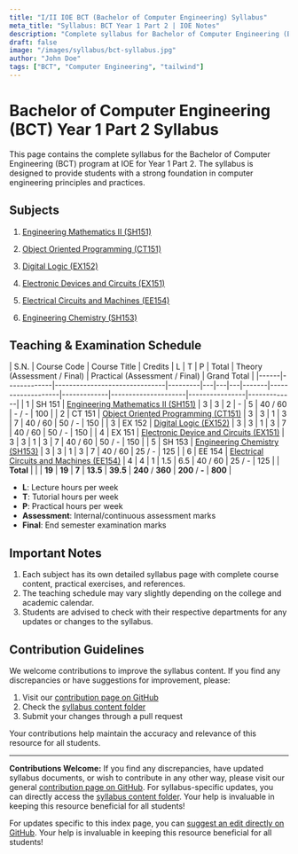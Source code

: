 ```yaml
---
title: "I/II IOE BCT (Bachelor of Computer Engineering) Syllabus"
meta_title: "Syllabus: BCT Year 1 Part 2 | IOE Notes"
description: "Complete syllabus for Bachelor of Computer Engineering (BCT) Year 1 Part 2 at IOE. Includes detailed course content for Engineering Mathematics II, Object Oriented Programming, Digital Logic, Electronic Devices and Circuits, Electrical Circuits and Machines, and Engineering Chemistry."
draft: false
image: "/images/syllabus/bct-syllabus.jpg"
author: "John Doe"
tags: ["BCT", "Computer Engineering", "tailwind"]
---
```


# Bachelor of Computer Engineering (BCT) Year 1 Part 2 Syllabus

This page contains the complete syllabus for the Bachelor of Computer Engineering (BCT) program at IOE for Year 1 Part 2. The syllabus is designed to provide students with a strong foundation in computer engineering principles and practices.

## Subjects

1. [Engineering Mathematics II (SH151)](/syllabus/computer/year1-part2/engineering-mathematics-sh-151) 

2. [Object Oriented Programming (CT151)](/syllabus/computer/year1-part2/object-oriented-programming-ct-151)  

3. [Digital Logic (EX152)](/syllabus/computer/year1-part2/digital-logic-ex-152)  

4. [Electronic Devices and Circuits (EX151)](/syllabus/computer/year1-part2/electronic-devices-and-circuits-ex-151) 

5. [Electrical Circuits and Machines (EE154)](/syllabus/computer/year1-part2/electrical-circuits-and-machines-ee-154)  

6. [Engineering Chemistry (SH153)](/syllabus/computer/year1-part2/engineering-chemistry-sh-153)  
  
## Teaching & Examination Schedule

| S.N. | Course Code | Course Title | Credits | L | T | P | Total | Theory (Assessment / Final) | Practical (Assessment / Final) | Grand Total |
|------|-------------|-------------------------------|---------|---|---|---|-------|-------------------|-------------|---------------------|----------------|-------------|
| 1 | SH 151 | [Engineering Mathematics II (SH151)](/syllabus/computer/year1-part2/engineering-mathematics-sh-151) | 3 | 3 | 2 | -   | 5   | 40 / 60 | -  / - | 100 |
| 2 | CT 151 | [Object Oriented Programming (CT151)](/syllabus/computer/year1-part2/object-oriented-programming-ct-151) | 3 | 3 | 1 | 3   | 7   | 40 / 60 | 50 / - | 150 |
| 3 | EX 152 | [Digital Logic (EX152)](/syllabus/computer/year1-part2/digital-logic-ex-152) | 3 | 3 | 1 | 3   | 7   | 40 / 60 | 50 / - | 150 |
| 4 | EX 151 | [Electronic Device and Circuits (EX151)](/syllabus/computer/year1-part2/electronic-devices-and-circuits-ex-151) | 3 | 3 | 1 | 3   | 7   | 40 / 60 | 50 / - | 150 |
| 5 | SH 153 | [Engineering Chemistry (SH153)](/syllabus/computer/year1-part2/engineering-chemistry-sh-153) | 3 | 3 | 1 | 3   | 7   | 40 / 60 | 25 / - | 125 |
| 6 | EE 154 | [Electrical Circuits and Machines (EE154)](/syllabus/computer/year1-part2/electrical-circuits-and-machines-ee-154) | 4 | 4 | 1 | 1.5 | 6.5 | 40 / 60 | 25 / - | 125 |
| **Total** |  |  | **19** | **19** | **7** | **13.5** | **39.5** | **240** / **360** | **200** / **-** | **800** |

- **L**: Lecture hours per week  
- **T**: Tutorial hours per week  
- **P**: Practical hours per week  
- **Assessment**: Internal/continuous assessment marks  
- **Final**: End semester examination marks  

## Important Notes

1. Each subject has its own detailed syllabus page with complete course content, practical exercises, and references.
2. The teaching schedule may vary slightly depending on the college and academic calendar.
3. Students are advised to check with their respective departments for any updates or changes to the syllabus.

## Contribution Guidelines

We welcome contributions to improve the syllabus content. If you find any discrepancies or have suggestions for improvement, please:

1. Visit our [contribution page on GitHub](https://github.com/ioenotes/ioenotes)
2. Check the [syllabus content folder](https://github.com/ioenotes/ioenotes/tree/main/content/english/syllabus)
3. Submit your changes through a pull request

Your contributions help maintain the accuracy and relevance of this resource for all students.

---

**Contributions Welcome:**
If you find any discrepancies, have updated syllabus documents, or wish to contribute in any other way, please visit our general [contribution page on GitHub](https://github.com/ioenotes/ioenotes). For syllabus-specific updates, you can directly access the [syllabus content folder](https://github.com/ioenotes/ioenotes/tree/main/content/english/syllabus). Your help is invaluable in keeping this resource beneficial for all students!

For updates specific to this index page, you can [suggest an edit directly on GitHub](https://github.com/ioenotes/ioenotes/blob/main/content/english/syllabus/computer/year1-part2/_index.md). Your help is invaluable in keeping this resource beneficial for all students! 